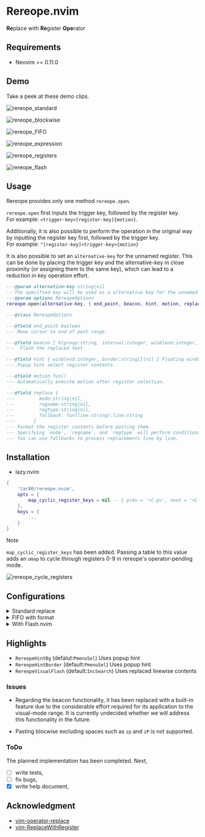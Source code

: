# Rereope.nvim

**Re**place with **Re**gister **Ope**rator

## Requirements

- Neovim >= 0.11.0
  <!-- - [tartar.nvim](https://github.com/tar80/tartar.nvim) **(optional)** -->
  <!--   This library module is exclusively for the plugins I created. -->
  <!--   It is not usually necessary, but it is used to optimize the loading of duplicate modules. -->

## Demo

Take a peek at these demo clips.

![rereope_standard](https://github.com/user-attachments/assets/7e3ae709-a0d8-411d-b25e-1e1112fbefac)

![rereope_blockwise](https://github.com/user-attachments/assets/47aa90af-0861-4ae5-bd9f-bc74cfd2eb9e)

![rereope_FIFO](https://github.com/user-attachments/assets/67eca0e9-1998-462b-8f3a-3138c41c745b)

![rereope_expression](https://github.com/user-attachments/assets/27fc8fe5-1652-4d84-a7f7-4750f88201e3)

![rereope_registers](https://github.com/user-attachments/assets/5f5a78e1-73c3-4976-acd9-25ca9d89598d)

![rereope_flash](https://github.com/user-attachments/assets/80904065-4183-42e5-97e5-c364f122a611)

## Usage

Rereope provides only one method `rereope.open`.

`rereope.open` first inputs the trigger key, followed by the register key.  
For example: `<trigger-key>[register-key]{motion}`.

Additionally, it is also possible to perform the operation in the original way  
by inputting the register key first, followed by the trigger key.  
For example: `"[register-key]<trigger-key>{motion}`

It is also possible to set an `alternative-key` for the unnamed register.
This can be done by placing the trigger key and the alternative-key in close
proximity (or assigning them to the same key), which can lead to a reduction
in key operation effort.

```lua
---@param alternative-key string|nil
-- The specified key will be used as a alternative key for the unnamed register.
---@param options RereopeOptions
rereope.open(alternative-key, { end_point, beacon, hint, motion, replace })

---@class RereopeOptions

---@field end_point boolean
--- Move cursor to end of past range.

---@field beacon [ hlgroup:string, interval:integer, winblend:integer, decay:integer ]
---  Flash the replaced text.

---@field hint { winblend:integer, border:string[]|nil } Floating window option values
--- Popup hint select register contents.

---@field motion fun()
--- Automatically execute motion after register selection.

---@field replace {
---         mode:string|nil,
---         regname:string|nil,
---         regtype:string|nil,
---         fallback: fun(line:string):line:string
---       }
--- Format the register contents before pasting them.
--- Specifying `mode`, `regname`, and `regtype` will perform conditional judgment.
--- You can use fallbacks to process replacements line by line.
```

## Installation

- lazy.nvim

```lua
{
    'tar80/rereope.nvim',
    opts = {
        map_cyclic_register_keys = nil -- { prev = '<C-p>', next = '<C-n>' },
    },
    keys = {
        ...
    }
}
```

> [!NOTE]
> `map_cyclic_register_keys` has been added. Passing a table to this value adds
> an `omap` to cycle through registers 0-9 in rereope's operator-pending mode.

![rereope_cycle_registers](https://github.com/user-attachments/assets/58a745fc-503a-4f83-bff5-1fb9bb0c4c60)

## Configurations

<details>
<summary> Standard replace </summary>

```lua
local opts = {
    end_point = true,
    beacon = {},
    hint = {},
}

-- Respects vim-operator-replace
vim.keymap.set({'n', 'x'}, '_', function()
    local opts = {}
    return require('rereope').open('_', opts)
end, {desc = 'Rereope open'})

-- Respects vim-ReplaceWithRegister
vim.keymap.set({'n', 'x'}, 'gr', function()
    local opts = {}
    return require('rereope').open('r', opts)
end, {desc = 'Rereope open'})
-- Linewise auto motion
vim.keymap.set({'n', 'x'}, 'gR', function()
    local opts = {
        motion = function()
            vim.api.nvim_input('_')
        end,
    }
    return require('rereope').open('R', opts)
end, {desc = 'Rereope open linewise'})
```
</details>

<details>
<summary> FIFO with format </summary>

```lua
local opts = {
    end_point = false,
    beacon = { 'IncSearch', 100, 0, 15 },
    hint = { winblend = 20, border = { '+', '-' } },
    replace = {
        fallback = function(line)
            return string.format('<%s>', line)
        end
    }
}
```
</details>

<details>
<summary> With Flash.nvim </summary>

```lua
local opts = {
    motion = function()
      if vim.treesitter.get_node() then
        require('flash').treesitter()
      end
    end,
}
```

However, special operations such as `Remote Actions` may not work correctly.
You can execute a Remote Actions by calling it normally as an operator
without using the motion option.
</details>

## Highlights

- `RereopeHintBg` (defalut:`PmenuSel`) Uses popup hint
- `RereopeHintBorder` (default:`PmenuSel`) Uses popup hint
- `RereopeVisualFlash` (default:`IncSearch`) Uses replaced linewise contents

### Issues

- Regarding the beacon functionality, it has been replaced with a built-in feature
  due to the considerable effort required for its application to the visual-mode range.
  It is currently undecided whether we will address this functionality in the future.

- Pasting blocwise excluding spaces such as `zp` and `zP` is not supported.

### ToDo

The planned implementation has been completed. Next,

- [ ] write tests,
- [ ] fix bugs,
- [x] write help document,

## Acknowledgment

- [vim-operator-replace](https://github.com/kana/vim-operator-replace)
- [vim-ReplaceWithRegister](https://github.com/inkarkat/vim-ReplaceWithRegister)

